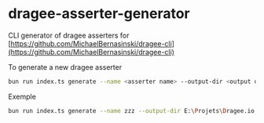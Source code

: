 # dragee-asserter-generator

CLI generator of dragee asserters for [https://github.com/MichaelBernasinski/dragee-cli](https://github.com/MichaelBernasinski/dragee-cli)

To generate a new dragee asserter

```bash
bun run index.ts generate --name <asserter name> --output-dir <output directory>
```

Exemple

```bash
bun run index.ts generate --name zzz --output-dir E:\Projets\Dragee.io
```